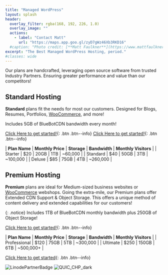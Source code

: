 ```yaml
---
title: "Managed WordPress"
layout: splash
header:
  overlay_filter: rgba(168, 192, 226, 1.0)
  overlay_image: ""
  actions:
    - label: "Contact Matt"
      url: "https://maps.app.goo.gl/zyD7gWz46Xb3RKD16"
  #caption: "Photo credit: [**Matt Faulkner**](https://www.mattfaulkner.net/)"
excerpt: "The Best Managed WordPress Hosting, period."
#classes: wide
---
```

Our plans are handcrafted, leveraging open source software from trusted Industry Partners. Ensuring greater performance and value than our competitors!

## Standard Hosting

**Standard** plans fit the needs for most our customers. Designed for Blogs, Resumes, Portfolios, [WooCommerce](https://woocommerce.com/), and more!

Includes 5GB of BlueBotCDN bandwidth every month!

[Click Here to get started!](https://forms.gle/v6GKGBBMjj5Dd9449){: .btn .btn--info} [Click Here to get started!](https://forms.gle/v6GKGBBMjj5Dd9449){: .btn .btn--info}

| **Plan Name** | **Monthly Price** | **Storage** | **Bandwidth** | **Monthly Visitors** |
| Starter       | $20 | 20GB | 1TB | ~60,000  |
| Standard      | $40 | 50GB | 3TB | ~100,000 |
| Deluxe        | $85 | 75GB | 4TB | ~260,000 |

## Premium Hosting

**Premium** plans are ideal for Medium-sized business websites or [WooCommerce](https://woocommerce.com/) webshops. Going the extra-mile, our Premium plans offer Extended CDN Support & Object Storage. This offers a unique method of content delivery and extended capabilities for our customers!

{: .notice}
Includes 1TB of BlueBotCDN monthly bandwidth plus 250GB of Object Storage!

[Click Here to get started!](https://forms.gle/v6GKGBBMjj5Dd9449){: .btn .btn--info}

| **Plan Name** | **Monthly Price** | **Storage** | **Bandwidth** | **Monthly Visitors** |
| Professional | $120 | 75GB  | 5TB | ~300,000 |
| Ultimate     | $250 | 150GB | 6TB | ~500,000+ |

[Click Here to get started](https://forms.gle/v6GKGBBMjj5Dd9449){: .btn .btn--info}

![LinodePartnerBadge](https://gooby-s3.us-southeast-1.linodeobjects.com/linodeSolutionsPartnerBadge.png) ![QUIC_CHP_dark](https://www.quic.cloud/wp-content/uploads/2023/05/quic_cloud-certified-hosting-providers.png)
